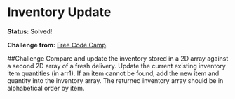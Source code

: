 # Inventory Update

**Status:** Solved!

**Challenge from:** [Free Code Camp](http://www.freecodecamp.com).

##Challenge
Compare and update the inventory stored in a 2D array against a second 2D array of a fresh delivery. Update the current existing inventory item quantities (in arr1). If an item cannot be found, add the new item and quantity into the inventory array. The returned inventory array should be in alphabetical order by item.